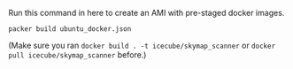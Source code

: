 Run this command in here to create an AMI with pre-staged docker images.
```
packer build ubuntu_docker.json
```


(Make sure you ran `docker build . -t icecube/skymap_scanner` or `docker pull icecube/skymap_scanner` before.)
